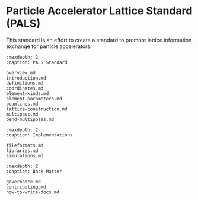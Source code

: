 # Particle Accelerator Lattice Standard (PALS)

This standard is an effort to create a standard to promote lattice information exchange for particle accelerators.

```{toctree}
:maxdepth: 2
:caption: PALS Standard

overview.md
introduction.md
definitions.md
coordinates.md
element-kinds.md
element-parameters.md
beamlines.md
lattice-construction.md
multipass.md
bend-multipoles.md
```

```{toctree}
:maxdepth: 2
:caption: Implementations

fileformats.md
libraries.md
simulations.md
```

```{toctree}
:maxdepth: 2
:caption: Back Matter

governance.md
contributing.md
how-to-write-docs.md
```

